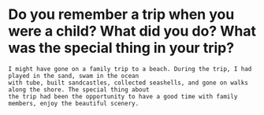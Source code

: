 # Do you remember a trip when you were a child? What did you do? What was the special thing in your trip?
```
I might have gone on a family trip to a beach. During the trip, I had played in the sand, swam in the ocean
with tube, built sandcastles, collected seashells, and gone on walks along the shore. The special thing about
the trip had been the opportunity to have a good time with family members, enjoy the beautiful scenery.
```
